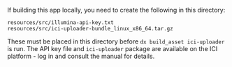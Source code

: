 If building this app locally, you need to create the following in this directory:

```
resources/src/illumina-api-key.txt
resources/src/ici-uploader-bundle_linux_x86_64.tar.gz
```

These must be placed in this directory before `dx build_asset ici-uploader` is run.
The API key file and `ici-uploader` package are available on the ICI platform - log in and consult the manual for details.
